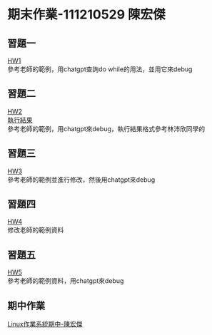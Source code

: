 # 期末作業-111210529 陳宏傑

## 習題一
[HW1](https://github.com/jerry92916/cpu2os/blob/jerry92916-patch-1/02-%E7%B3%BB%E7%B5%B1%E7%A8%8B%E5%BC%8F/02-%E7%B7%A8%E8%AD%AF%E5%99%A8/01-%E7%B0%A1%E6%98%93%E7%B7%A8%E8%AD%AF%E5%99%A8/03c-compiler3/compiler.c)\
參考老師的範例，用chatgpt查詢do while的用法，並用它來debug
## 習題二
[HW2](https://github.com/jerry92916/cpu2os/blob/jerry92916-patch-1/02-%E7%B3%BB%E7%B5%B1%E7%A8%8B%E5%BC%8F/02-%E7%B7%A8%E8%AD%AF%E5%99%A8/02-c4%E7%B7%A8%E8%AD%AF%E5%99%A8/00d-c4symdump/c4.c)\
[執行結果](https://github.com/jerry92916/cpu2os/blob/jerry92916-patch-1/02-%E7%B3%BB%E7%B5%B1%E7%A8%8B%E5%BC%8F/02-%E7%B7%A8%E8%AD%AF%E5%99%A8/02-c4%E7%B7%A8%E8%AD%AF%E5%99%A8/00d-c4symdump/c4power2.c.md)\
參考老師的範例，用chatgpt來debug，執行結果格式參考林沛欣同學的
## 習題三
[HW3](https://github.com/jerry92916/cpu2os/blob/jerry92916-patch-1/02-%E7%B3%BB%E7%B5%B1%E7%A8%8B%E5%BC%8F/02-%E7%B7%A8%E8%AD%AF%E5%99%A8/02-c4%E7%B7%A8%E8%AD%AF%E5%99%A8/00e-c4for/c4.c)\
參考老師的範例並進行修改，然後用chatgpt來debug
## 習題四
[HW4](https://github.com/jerry92916/cpu2os/tree/jerry92916-patch-1/HW4)\
修改老師的範例資料
## 習題五
[HW5](https://github.com/jerry92916/cpu2os/tree/jerry92916-patch-1/HW5)\
參考老師的範例資料，用chatgpt來debug
## 期中作業
[Linux作業系統期中-陳宏傑](https://github.com/jerry92916/cpu2os/blob/jerry92916-patch-1/Linux%E4%BD%9C%E6%A5%AD%E7%B3%BB%E7%B5%B1%E6%9C%9F%E4%B8%AD-%E9%99%B3%E5%AE%8F%E5%82%91.pptx)
